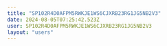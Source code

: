 ```yaml
---
title: "SP102R4D0AFPM5RWKJE1WS6CJXRB23RG1JG5NB2V3"
date: 2024-08-05T07:25:42.523Z
user: SP102R4D0AFPM5RWKJE1WS6CJXRB23RG1JG5NB2V3
layout: "users"
---
```

    